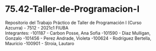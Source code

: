 # 75.42-Taller-de-Programacion-I
Repositorio del Trabajo Práctico de Taller de Programación I (Curso Azcurra) - 7512 - 2021c1 FIUBA  
Integrantes: 
-101187 - Carbon Posse, Ana Sofia
-101590 - Diaz Mulligan, Gonzalo
-101456 - Perez Andrade, Violeta
-100624 - Rodríguez Bertella, Mauricio
-100901 - Stroia, Lautaro
